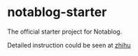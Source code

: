# notablog-starter
The official starter project for Notablog.


Detailed instruction could be seen at [zhihu](https://zhuanlan.zhihu.com/p/469320294)
